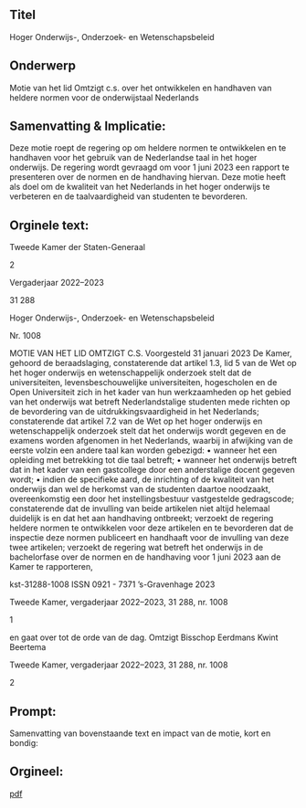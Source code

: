 ## Titel
Hoger Onderwijs-, Onderzoek- en Wetenschapsbeleid
## Onderwerp
Motie van het lid Omtzigt c.s. over het ontwikkelen en handhaven van heldere normen voor de onderwijstaal Nederlands 
## Samenvatting & Implicatie:

Deze motie roept de regering op om heldere normen te ontwikkelen en te handhaven voor het gebruik van de Nederlandse taal in het hoger onderwijs. De regering wordt gevraagd om voor 1 juni 2023 een rapport te presenteren over de normen en de handhaving hiervan. Deze motie heeft als doel om de kwaliteit van het Nederlands in het hoger onderwijs te verbeteren en de taalvaardigheid van studenten te bevorderen.
## Orginele text:


Tweede Kamer der Staten-Generaal

2

Vergaderjaar 2022–2023

31 288

Hoger Onderwijs-, Onderzoek- en
Wetenschapsbeleid

Nr. 1008

MOTIE VAN HET LID OMTZIGT C.S.
Voorgesteld 31 januari 2023
De Kamer,
gehoord de beraadslaging,
constaterende dat artikel 1.3, lid 5 van de Wet op het hoger onderwijs en
wetenschappelijk onderzoek stelt dat de universiteiten, levensbeschouwelijke universiteiten, hogescholen en de Open Universiteit zich in het kader
van hun werkzaamheden op het gebied van het onderwijs wat betreft
Nederlandstalige studenten mede richten op de bevordering van de
uitdrukkingsvaardigheid in het Nederlands;
constaterende dat artikel 7.2 van de Wet op het hoger onderwijs en
wetenschappelijk onderzoek stelt dat het onderwijs wordt gegeven en de
examens worden afgenomen in het Nederlands, waarbij in afwijking van
de eerste volzin een andere taal kan worden gebezigd:
• wanneer het een opleiding met betrekking tot die taal betreft;
• wanneer het onderwijs betreft dat in het kader van een gastcollege
door een anderstalige docent gegeven wordt;
• indien de specifieke aard, de inrichting of de kwaliteit van het
onderwijs dan wel de herkomst van de studenten daartoe noodzaakt,
overeenkomstig een door het instellingsbestuur vastgestelde
gedragscode;
constaterende dat de invulling van beide artikelen niet altijd helemaal
duidelijk is en dat het aan handhaving ontbreekt;
verzoekt de regering heldere normen te ontwikkelen voor deze artikelen
en te bevorderen dat de inspectie deze normen publiceert en handhaaft
voor de invulling van deze twee artikelen;
verzoekt de regering wat betreft het onderwijs in de bachelorfase over de
normen en de handhaving voor 1 juni 2023 aan de Kamer te rapporteren,

kst-31288-1008
ISSN 0921 - 7371
’s-Gravenhage 2023

Tweede Kamer, vergaderjaar 2022–2023, 31 288, nr. 1008

1



en gaat over tot de orde van de dag.
Omtzigt
Bisschop
Eerdmans
Kwint
Beertema

Tweede Kamer, vergaderjaar 2022–2023, 31 288, nr. 1008

2


## Prompt:
Samenvatting van bovenstaande text en impact van de motie, kort en bondig:

## Orgineel:
[pdf](https://gegevensmagazijn.tweedekamer.nl/OData/v4/2.0/Document(9d457abc-eb5b-4b10-9726-43527cfb81d3)/resource)
